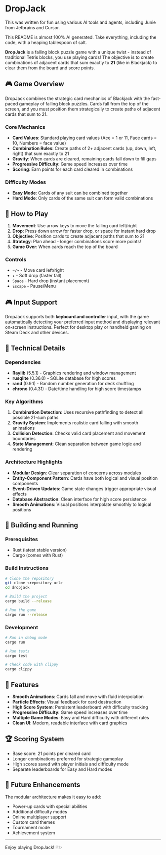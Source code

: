 # DropJack

This was written for fun using various AI tools and agents, including Junie from Jetbrains and Cursor.

This README is almost 100% AI generated. Take everything, including the code, with a heaping tablespoon of salt.

**DropJack** is a falling block puzzle game with a unique twist - instead of traditional Tetris blocks, you use playing cards! The objective is to create combinations of adjacent cards that sum exactly to **21** (like in Blackjack) to clear them from the board and score points.

## 🎮 Game Overview

DropJack combines the strategic card mechanics of Blackjack with the fast-paced gameplay of falling block puzzles. Cards fall from the top of the screen, and you must position them strategically to create paths of adjacent cards that sum to 21.

### Core Mechanics

- **Card Values**: Standard playing card values (Ace = 1 or 11, Face cards = 10, Numbers = face value)
- **Combination Rules**: Create paths of 2+ adjacent cards (up, down, left, right) that sum exactly to 21
- **Gravity**: When cards are cleared, remaining cards fall down to fill gaps
- **Progressive Difficulty**: Game speed increases over time
- **Scoring**: Earn points for each card cleared in combinations

### Difficulty Modes

- **Easy Mode**: Cards of any suit can be combined together
- **Hard Mode**: Only cards of the same suit can form valid combinations

## 🎯 How to Play

1. **Movement**: Use arrow keys to move the falling card left/right
2. **Drop**: Press down arrow for faster drop, or space for instant hard drop
3. **Objective**: Position cards to create adjacent paths that sum to 21
4. **Strategy**: Plan ahead - longer combinations score more points!
5. **Game Over**: When cards reach the top of the board

### Controls

- `←/→` - Move card left/right
- `↓` - Soft drop (faster fall)
- `Space` - Hard drop (instant placement)
- `Escape` - Pause/Menu

## 🎮 Input Support

DropJack supports both **keyboard and controller** input, with the game automatically detecting your preferred input method and displaying relevant on-screen instructions. Perfect for desktop play or handheld gaming on Steam Deck and other devices.

## 🔧 Technical Details

### Dependencies

- **Raylib** (5.5.1) - Graphics rendering and window management
- **rusqlite** (0.36.0) - SQLite database for high scores
- **rand** (0.9.1) - Random number generation for deck shuffling
- **chrono** (0.4.31) - Date/time handling for high score timestamps

### Key Algorithms

1. **Combination Detection**: Uses recursive pathfinding to detect all possible 21-sum paths
2. **Gravity System**: Implements realistic card falling with smooth animations
3. **Collision Detection**: Checks valid card placement and movement boundaries
4. **State Management**: Clean separation between game logic and rendering

### Architecture Highlights

- **Modular Design**: Clear separation of concerns across modules
- **Entity-Component Pattern**: Cards have both logical and visual position components
- **Event-Driven Updates**: Game state changes trigger appropriate visual effects
- **Database Abstraction**: Clean interface for high score persistence
- **Smooth Animations**: Visual positions interpolate smoothly to logical positions

## 🚀 Building and Running

### Prerequisites

- Rust (latest stable version)
- Cargo (comes with Rust)

### Build Instructions

```bash
# Clone the repository
git clone <repository-url>
cd dropjack

# Build the project
cargo build --release

# Run the game
cargo run --release
```

### Development

```bash
# Run in debug mode
cargo run

# Run tests
cargo test

# Check code with clippy
cargo clippy
```

## 🎨 Features

- **Smooth Animations**: Cards fall and move with fluid interpolation
- **Particle Effects**: Visual feedback for card destruction
- **High Score System**: Persistent leaderboard with difficulty tracking
- **Progressive Difficulty**: Game speed increases over time
- **Multiple Game Modes**: Easy and Hard difficulty with different rules
- **Clean UI**: Modern, readable interface with card graphics

## 🏆 Scoring System

- Base score: 21 points per cleared card
- Longer combinations preferred for strategic gameplay
- High scores saved with player initials and difficulty mode
- Separate leaderboards for Easy and Hard modes

## 🔮 Future Enhancements

The modular architecture makes it easy to add:

- Power-up cards with special abilities
- Additional difficulty modes
- Online multiplayer support
- Custom card themes
- Tournament mode
- Achievement system

---

Enjoy playing DropJack! 🃏✨
